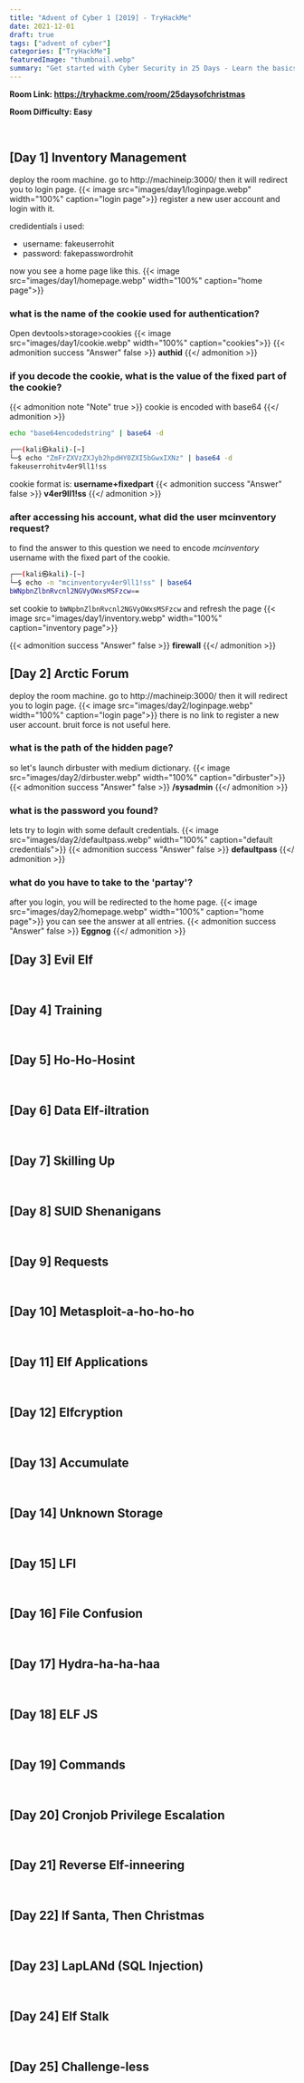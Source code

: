 ```yaml
---
title: "Advent of Cyber 1 [2019] - TryHackMe"
date: 2021-12-01
draft: true
tags: ["advent of cyber"]
categories: ["TryHackMe"]
featuredImage: "thumbnail.webp"
summary: "Get started with Cyber Security in 25 Days - Learn the basics by doing a new, beginner friendly security challenge every day leading up to Christmas."
---
```


**Room Link: https://tryhackme.com/room/25daysofchristmas**

**Room Difficulty: Easy**

<br>

## [Day 1] Inventory Management
deploy the room machine.
go to http://machineip:3000/
then it will redirect you to login page.
{{< image src="images/day1/loginpage.webp" width="100%" caption="login page">}}
register a new user account and login with it.

credidentials i used:

* username: fakeuserrohit
* password: fakepasswordrohit

now you see a home page like this.
{{< image src="images/day1/homepage.webp" width="100%" caption="home page">}}

### what is the name of the cookie used for authentication?
Open devtools>storage>cookies 
{{< image src="images/day1/cookie.webp" width="100%" caption="cookies">}}
{{< admonition success "Answer" false >}}
**authid**
{{</ admonition >}}
### if you decode the cookie, what is the value of the fixed part of the cookie?
{{< admonition note "Note" true >}}
cookie is encoded with base64
{{</ admonition >}}
```bash
echo "base64encodedstring" | base64 -d
```
```bash
┌──(kali㉿kali)-[~]
└─$ echo "ZmFrZXVzZXJyb2hpdHY0ZXI5bGwxIXNz" | base64 -d
fakeuserrohitv4er9ll1!ss
```
cookie format is: **username+fixedpart**
{{< admonition success "Answer" false >}}
**v4er9ll1!ss**
{{</ admonition >}}
### after accessing his account, what did the user mcinventory request?
to find the answer to this question we need to encode *mcinventory* username with the fixed part of the cookie.
```bash
┌──(kali㉿kali)-[~]
└─$ echo -n "mcinventoryv4er9ll1!ss" | base64
bWNpbnZlbnRvcnl2NGVyOWxsMSFzcw==
```
set cookie to `bWNpbnZlbnRvcnl2NGVyOWxsMSFzcw` and refresh the page
{{< image src="images/day1/inventory.webp" width="100%" caption="inventory page">}}

{{< admonition success "Answer" false >}}
**firewall**
{{</ admonition >}}
<br>

## [Day 2] Arctic Forum
deploy the room machine.
go to http://machineip:3000/
then it will redirect you to login page.
{{< image src="images/day2/loginpage.webp" width="100%" caption="login page">}}
there is no link to register a new user account.
bruit force is not useful here.
### what is the path of the hidden page?
so let's launch dirbuster with medium dictionary.
{{< image src="images/day2/dirbuster.webp" width="100%" caption="dirbuster">}}
{{< admonition success "Answer" false >}}
**/sysadmin**
{{</ admonition >}}
### what is the password you found?
lets try to login with some default credentials.
{{< image src="images/day2/defaultpass.webp" width="100%" caption="default credentials">}}
{{< admonition success "Answer" false >}}
**defaultpass**
{{</ admonition >}}
### what do you have to take to the 'partay'?
after you login, you will be redirected to the home page.
{{< image src="images/day2/homepage.webp" width="100%" caption="home page">}}
you can see the answer at all entries.
{{< admonition success "Answer" false >}}
**Eggnog**
{{</ admonition >}}
<br>

## [Day 3] Evil Elf
<br>

## [Day 4] Training
<br>

## [Day 5] Ho-Ho-Hosint
<br>

## [Day 6] Data Elf-iltration
<br>

## [Day 7] Skilling Up
<br>

## [Day 8] SUID Shenanigans
<br>

## [Day 9] Requests
<br>

## [Day 10] Metasploit-a-ho-ho-ho
<br>

## [Day 11] Elf Applications
<br>

## [Day 12] Elfcryption
<br>

## [Day 13] Accumulate
<br>

## [Day 14] Unknown Storage
<br>

## [Day 15] LFI
<br>

## [Day 16] File Confusion
<br>

## [Day 17] Hydra-ha-ha-haa
<br>

## [Day 18] ELF JS
<br>

## [Day 19] Commands
<br>

## [Day 20] Cronjob Privilege Escalation
<br>

## [Day 21] Reverse Elf-inneering
<br>

## [Day 22] If Santa, Then Christmas
<br>

## [Day 23] LapLANd (SQL Injection)
<br>

## [Day 24] Elf Stalk
<br>

## [Day 25] Challenge-less
<br>